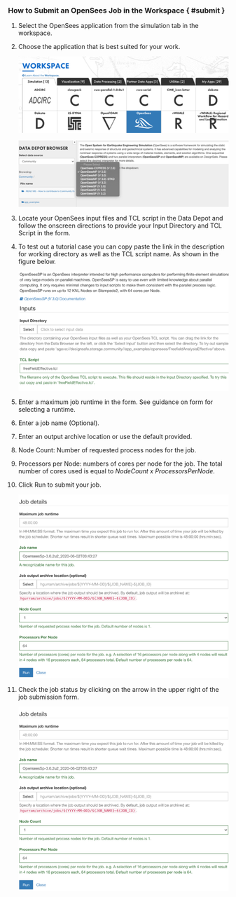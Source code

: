 ### How to Submit an OpenSees Job in the Workspace { #submit } 

1. Select the OpenSees application from the simulation tab in the workspace.

2. Choose the application that is best suited for your work.

	![](./imgs/opensees-1.png)

	![](./imgs/opensees-2.png)

3. Locate your OpenSees input files and TCL script in the Data Depot and follow the onscreen directions to provide your Input Directory and TCL Script in the form.

4. To test out a tutorial case you can copy paste the link in the description for working directory as well as the TCL script name. As shown in the figure below.


	![](./imgs/opensees-3.png)


5. Enter a maximum job runtime in the form. See guidance on form for selecting a runtime.

6. Enter a job name (Optional).

7. Enter an output archive location or use the default provided. 

8. Node Count: Number of requested process nodes for the job.

9. Processors per Node: numbers of cores per node for the job. The total number of cores used is equal to <i style="">NodeCount x ProcessorsPerNode</i>.

10. Click Run to submit your job.

	![](./imgs/opensees-4.png)

11. Check the job status by clicking on the arrow in the upper right of the job submission form.


	![](./imgs/opensees-5.png)





